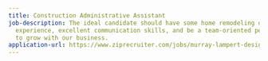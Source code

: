 ```yaml
---
title: Construction Administrative Assistant
job-description: The ideal candidate should have some home remodeling or construction
  experience, excellent communication skills, and be a team-oriented person who wants
  to grow with our business.
application-url: https://www.ziprecruiter.com/jobs/murray-lampert-design-build-remodel-f5cbb798/construction-estimator-3cb45a98?mid={source_board.id}&source=email-candidate-job-alert-prime
---
```


